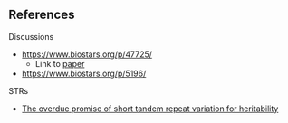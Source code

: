 
## References

Discussions

* https://www.biostars.org/p/47725/
    * Link to [paper](http://onlinelibrary.wiley.com/doi/10.1111/pbi.12249/abstract)
* https://www.biostars.org/p/5196/

STRs

- [The overdue promise of short tandem repeat variation for heritability](https://www.ncbi.nlm.nih.gov/m/pubmed/25182195/?i=6&from=/29038595/related)
